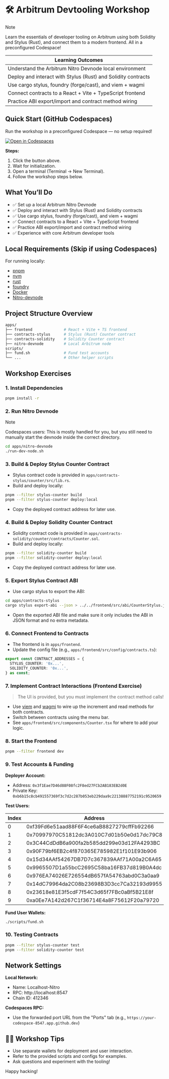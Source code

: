 # 🛠️ Arbitrum Devtooling Workshop

> [!NOTE]
> Learn the essentials of developer tooling on Arbitrum using both Solidity and Stylus (Rust), and connect them to a modern frontend. All in a preconfigured Codespace!

| Learning Outcomes |
|---|
| Understand the Arbitrum Nitro Devnode local environment |
| Deploy and interact with Stylus (Rust) and Solidity contracts |
| Use cargo stylus, foundry (forge/cast), and viem + wagmi |
| Connect contracts to a React + Vite + TypeScript frontend |
| Practice ABI export/import and contract method wiring |

## Quick Start (GitHub Codespaces)

Run the workshop in a preconfigured Codespace — no setup required!

[![Open in Codespaces](https://img.shields.io/badge/Open%20in-GitHub%20Codespaces-blue?logo=github&logoColor=white&style=for-the-badge)](https://codespaces.new/hummusonrails/arbitrum-devtooling-workshop)

**Steps:**
1. Click the button above.
2. Wait for initialization.
3. Open a terminal (Terminal → New Terminal).
4. Follow the workshop steps below.

## What You’ll Do

- ✅ Set up a local Arbitrum Nitro Devnode
- ✅ Deploy and interact with Stylus (Rust) and Solidity contracts
- ✅ Use cargo stylus, foundry (forge/cast), and viem + wagmi
- ✅ Connect contracts to a React + Vite + TypeScript frontend
- ✅ Practice ABI export/import and contract method wiring
- ✅ Experience with core Arbitrum developer tools

## Local Requirements (Skip if using Codespaces)

For running locally:
- [pnpm](https://pnpm.io/installation)
- [nvm](https://github.com/nvm-sh/nvm#installing-and-updating)
- [rust](https://rustup.rs/)
- [foundry](https://book.getfoundry.sh/getting-started/installation)
- [Docker](https://www.docker.com/products/docker-desktop/)
- [Nitro-devnode](https://github.com/OffchainLabs/nitro-devnode?tab=readme-ov-file#usage)

## Project Structure Overview

```bash
apps/
├── frontend              # React + Vite + TS frontend
├── contracts-stylus      # Stylus (Rust) Counter contract
├── contracts-solidity    # Solidity Counter contract
├── nitro-devnode         # Local Arbitrum node
scripts/
├── fund.sh               # Fund test accounts
└── ...                   # Other helper scripts
```

## Workshop Exercises

### 1. Install Dependencies

```bash
pnpm install -r
```

### 2. Run Nitro Devnode

> [!NOTE]
> Codespaces users: This is mostly handled for you, but you still need to manually start the devnode inside the correct directory.

```bash
cd apps/nitro-devnode
./run-dev-node.sh
```

### 3. Build & Deploy Stylus Counter Contract

* Stylus contract code is provided in `apps/contracts-stylus/counter/src/lib.rs`.
* Build and deploy locally:

```bash
pnpm --filter stylus-counter build
pnpm --filter stylus-counter deploy:local
```
* Copy the deployed contract address for later use.

### 4. Build & Deploy Solidity Counter Contract

* Solidity contract code is provided in `apps/contracts-solidity/counter/contracts/Counter.sol`.
* Build and deploy locally:

```bash
pnpm --filter solidity-counter build
pnpm --filter solidity-counter deploy:local
```
* Copy the deployed contract address for later use.

### 5. Export Stylus Contract ABI

* Use cargo stylus to export the ABI:

```bash
cd apps/contracts-stylus
cargo stylus export-abi --json > ../../frontend/src/abi/CounterStylus.json
```

* Open the exported ABI file and make sure it only includes the ABI in JSON format and no extra metadata.

### 6. Connect Frontend to Contracts

* The frontend is in `apps/frontend`.
* Update the config file (e.g., `apps/frontend/src/config/contracts.ts`):

```ts
export const CONTRACT_ADDRESSES = {
  STYLUS_COUNTER: '0x...',
  SOLIDITY_COUNTER: '0x...',
} as const;
```

### 7. Implement Contract Interactions (Frontend Exercise)

> The UI is provided, but you must implement the contract method calls!

- Use [viem](https://viem.sh/) and [wagmi](https://wagmi.sh/) to wire up the increment and read methods for both contracts.
- Switch between contracts using the menu bar.
- See `apps/frontend/src/components/Counter.tsx` for where to add your logic.

### 8. Start the Frontend

```bash
pnpm --filter frontend dev
```

### 9. Test Accounts & Funding

**Deployer Account:**
* Address: `0x3f1Eae7D46d88F08fc2F8ed27FCb2AB183EB2d0E`
* Private Key: `0xb6b15c8cb491557369f3c7d2c287b053eb229daa9c22138887752191c9520659`

**Test Users:**

| Index  | Address | Private Key |
| ------------- | ------------- | ----------- |
| 0  | 0xf39Fd6e51aad88F6F4ce6aB8827279cffFb92266 | 0xac0974bec39a17e36ba4a6b4d238ff944bacb478cbed5efcae784d7bf4f2ff80 |
| 1  | 0x70997970C51812dc3A010C7d01b50e0d17dc79C8 | 0x59c6995e998f97a5a0044966f0945389dc9e86dae88c7a8412f4603b6b78690d |
| 2  | 0x3C44CdDdB6a900fa2b585dd299e03d12FA4293BC | 0x5de4111afa1a4b94908f83103eb1f1706367c2e68ca870fc3fb9a804cdab365a |
| 3  | 0x90F79bf6EB2c4f870365E785982E1f101E93b906 | 0x7c852118294e51e653712a81e05800f419141751be58f605c371e15141b007a6 |
| 4  | 0x15d34AAf54267DB7D7c367839AAf71A00a2C6A65 | 0x47e179ec197488593b187f80a00eb0da91f1b9d0b13f8733639f19c30a34926a |
| 5  | 0x9965507D1a55bcC2695C58ba16FB37d819B0A4dc | 0x8b3a350cf5c34c9194ca85829a2df0ec3153be0318b5e2d3348e872092edffba |
| 6  | 0x976EA74026E726554dB657fA54763abd0C3a0aa9 | 0x92db14e403b83dfe3df233f83dfa3a0d7096f21ca9b0d6d6b8d88b2b4ec1564e |
| 7  | 0x14dC79964da2C08b23698B3D3cc7Ca32193d9955 | 0x4bbbf85ce3377467afe5d46f804f221813b2bb87f24d81f60f1fcdbf7cbf4356 |
| 8  | 0x23618e81E3f5cdF7f54C3d65f7FBc0aBf5B21E8f | 0xdbda1821b80551c9d65939329250298aa3472ba22feea921c0cf5d620ea67b97 |
| 9  | 0xa0Ee7A142d267C1f36714E4a8F75612F20a79720 | 0x2a871d0798f97d79848a013d4936a73bf4cc922c825d33c1cf7073dff6d409c6 |

**Fund User Wallets:**

```bash
./scripts/fund.sh
```

### 10. Testing Contracts

```bash
pnpm --filter stylus-counter test
pnpm --filter solidity-counter test
```

## Network Settings

**Local Network:**
- Name: Localhost-Nitro
- RPC: http://localhost:8547
- Chain ID: 412346

**Codespaces RPC:**
- Use the forwarded port URL from the "Ports" tab (e.g., `https://your-codespace-8547.app.github.dev`)

## 🧑‍💻 Workshop Tips

- Use separate wallets for deployment and user interaction.
- Refer to the provided scripts and configs for examples.
- Ask questions and experiment with the tooling!

Happy hacking!
